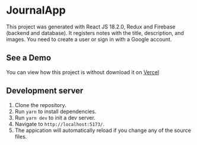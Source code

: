 # JournalApp

This project was generated with React JS 18.2.0, Redux and Firebase (backend and database). It registers notes with the title, description, and images. You need to create a user or sign in with a Google account.

## See a Demo

You can view how this project is without download it on [Vercel](https://jj-journal-app.vercel.app/)

## Development server

1. Clone the repository.
2. Run `yarn` to install dependencies.
3. Run `yarn dev` to init a dev server.
4. Navigate to `http://localhost:5173/`.
5. The appication will automatically reload if you change any of the source files.
